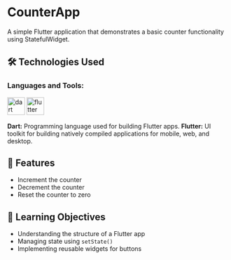 # CounterApp

A simple Flutter application that demonstrates a basic counter functionality using StatefulWidget.

## 🛠️ Technologies Used
<h3 align="left">Languages and Tools:</h3>
<p>
<img src="https://www.vectorlogo.zone/logos/dartlang/dartlang-icon.svg" alt="dart" width="40" height="40"/>
<img src="https://www.vectorlogo.zone/logos/flutterio/flutterio-icon.svg" alt="flutter" width="40" height="40"/>
</p>
<b>Dart:</b> Programming language used for building Flutter apps.
<b>Flutter:</b> UI toolkit for building natively compiled applications for mobile, web, and desktop.




## 📱 Features
- Increment the counter
- Decrement the counter
- Reset the counter to zero

## 🎯 Learning Objectives
- Understanding the structure of a Flutter app
- Managing state using `setState()`
- Implementing reusable widgets for buttons
